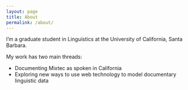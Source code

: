 ```yaml
---
layout: page
title: About
permalink: /about/
---
```


I’m a graduate student in Linguistics at the University of California, Santa Barbara.

My work has two main threads:

* Documenting Mixtec as spoken in California 
* Exploring new ways to use web technology to model documentary linguistic data


